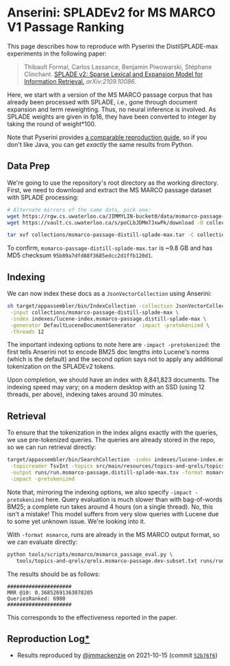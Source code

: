 # Anserini: SPLADEv2 for MS MARCO V1 Passage Ranking

This page describes how to reproduce with Pyserini the DistilSPLADE-max experiments in the following paper:

> Thibault Formal, Carlos Lassance, Benjamin Piwowarski, Stéphane Clinchant. [SPLADE v2: Sparse Lexical and Expansion Model for Information Retrieval.](https://arxiv.org/abs/2109.10086) _arXiv:2109.10086_.

Here, we start with a version of the MS MARCO passage corpus that has already been processed with SPLADE, i.e., gone through document expansion and term reweighting.
Thus, no neural inference is involved. As SPLADE weights are given in fp16, they have been converted to integer by taking the round of weight*100.

Note that Pyserini provides [a comparable reproduction guide](https://github.com/castorini/pyserini/blob/master/docs/experiments-spladev2.md), so if you don't like Java, you can get _exactly_ the same results from Python.

## Data Prep

We're going to use the repository's root directory as the working directory.
First, we need to download and extract the MS MARCO passage dataset with SPLADE processing:

```bash
# Alternate mirrors of the same data, pick one:
wget https://rgw.cs.uwaterloo.ca/JIMMYLIN-bucket0/data/msmarco-passage-distill-splade-max.tar -P collections/
wget https://vault.cs.uwaterloo.ca/s/poCLbJDMm7JxwPk/download -O collections/msmarco-passage-distill-splade-max.tar

tar xvf collections/msmarco-passage-distill-splade-max.tar -C collections/
```

To confirm, `msmarco-passage-distill-splade-max.tar` is ~9.8 GB and has MD5 checksum `95b89a7dfd88f3685edcc2d1ffb120d1`.

## Indexing

We can now index these docs as a `JsonVectorCollection` using Anserini:

```bash
sh target/appassembler/bin/IndexCollection -collection JsonVectorCollection \
 -input collections/msmarco-passage-distill-splade-max \
 -index indexes/lucene-index.msmarco-passage.distill-splade-max \
 -generator DefaultLuceneDocumentGenerator -impact -pretokenized \
 -threads 12
```

The important indexing options to note here are `-impact -pretokenized`: the first tells Anserini not to encode BM25 doc lengths into Lucene's norms (which is the default) and the second option says not to apply any additional tokenization on the SPLADEv2 tokens.

Upon completion, we should have an index with 8,841,823 documents.
The indexing speed may vary; on a modern desktop with an SSD (using 12 threads, per above), indexing takes around 30 minutes.

## Retrieval

To ensure that the tokenization in the index aligns exactly with the queries, we use pre-tokenized queries.
The queries are already stored in the repo, so we can run retrieval directly:

```bash
target/appassembler/bin/SearchCollection -index indexes/lucene-index.msmarco-passage.distill-splade-max \
 -topicreader TsvInt -topics src/main/resources/topics-and-qrels/topics.msmarco-passage.dev-subset.distill-splade-max.tsv.gz \
 -output runs/run.msmarco-passage.distill-splade-max.tsv -format msmarco \
 -impact -pretokenized
```

Note that, mirroring the indexing options, we also specify `-impact -pretokenized` here.
Query evaluation is much slower than with bag-of-words BM25; a complete run takes around 4 hours (on a single thread).
No, this isn't a mistake!
This model suffers from very slow queries with Lucene due to some yet unknown issue.
We're looking into it.

With `-format msmarco`, runs are already in the MS MARCO output format, so we can evaluate directly:

```bash
python tools/scripts/msmarco/msmarco_passage_eval.py \
   tools/topics-and-qrels/qrels.msmarco-passage.dev-subset.txt runs/run.msmarco-passage.distill-splade-max.tsv
```

The results should be as follows:

```
#####################
MRR @10: 0.36852691363078205
QueriesRanked: 6980
#####################
```

This corresponds to the effectiveness reported in the paper.

## Reproduction Log[*](reproducibility.md)
+ Results reproduced by [@jmmackenzie](https://github.com/jmmackenzie) on 2021-10-15 (commit [`52b76f6`](https://github.com/castorini/anserini/commit/52b76f63b163036e8fad1a6e1b10b431b4ddd06c))
